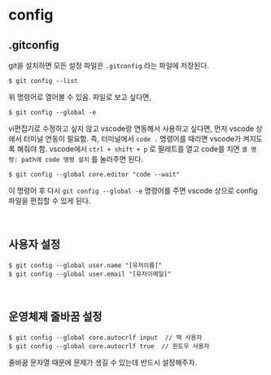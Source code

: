 # config

## .gitconfig

git을 설치하면 모든 설정 파일은 `.gitconfig` 라는 파일에 저장된다.

```shell
$ git config --list
```

위 명령어로 열어볼 수 있음. 파일로 보고 싶다면,

```shell
$ git config --global -e
```

vi편집기로 수정하고 싶지 않고 vscode랑 연동해서 사용하고 싶다면, 먼저 vscode 상에서 터미널 연동이 필요함. 즉, 터미널에서 `code .` 명령어를 때리면 vscode가 켜지도록 해줘야 함. vscode에서 `ctrl + shift + p` 로 팔레트를 열고 code를 치면 `셸 명령: path에 code 명령 설치` 를 눌러주면 된다. 

```shell
$ git config --global core.editor "code --wait"
```

이 명령어 후 다시 `git config --global -e` 명령어를 주면 vscode 상으로 config 파일을 편집할 수 있게 된다.

<br/>

## 사용자 설정

```shell
$ git config --global user.name "[유저이름]"
$ git config --global user.email "[유저이메일]"
```

<br/>

## 운영체제 줄바꿈 설정

```shell
$ git config --global core.autocrlf input  // 맥 사용자
$ git config --global core.autocrlf true  // 윈도우 사용자
```

줄바꿈 문자열 때문에 문제가 생길 수 있는데 반드시 설정해주자.